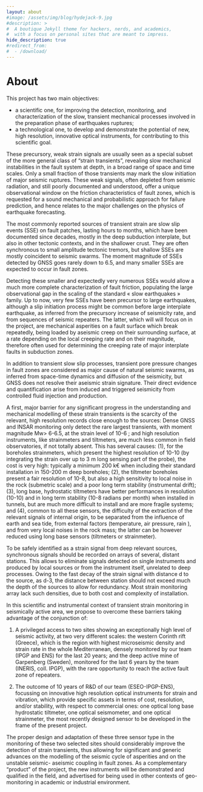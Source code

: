 ```yaml
---
layout: about
#image: /assets/img/blog/hydejack-9.jpg
#description: >
#  A boutique Jekyll theme for hackers, nerds, and academics,
#  with a focus on personal sites that are meant to impress.
hide_description: true
#redirect_from:
#  - /download/
---
```


# About

This project has two main objectives:
- a scientific one, for improving the detection, monitoring, and
  characterization of the slow, transient mechanical processes involved in the
  preparation phase of earthquakes ruptures;
- a technological one, to develop and demonstrate the potential of new, high
  resolution, innovative optical instruments, for contributing to this
  scientific goal.

These precursory, weak strain signals are usually seen as a special
subset of the more general class of “strain transients”, revealing slow
mechanical instabilities in the fault system at depth, in a broad range of
space and time scales. Only a small fraction of those transients may mark the
slow initiation of major seismic ruptures. These weak signals, often depleted
from seismic radiation, and still poorly documented and understood, offer a
unique observational window on the friction characteristics of fault zones,
which is requested for a sound mechanical and probabilistic approach for
failure prediction, and hence relates to the major challenges on the physics of
earthquake forecasting.

The most commonly reported sources of transient strain are slow slip events
(SSE) on fault patches, lasting hours to months, which have been documented
since decades, mostly in the deep subduction interplate, but also in other
tectonic contexts, and in the shallower crust. They are often synchronous to
small amplitude tectonic tremors, but shallow SSEs are mostly coincident to
seismic swarms. The moment magnitude of SSEs detected by GNSS goes rarely down
to 6.5, and many smaller SSEs are expected to occur in fault zones.

Detecting these smaller and expectedly very numerous SSEs would allow a much
more complete characterization of fault friction, populating the large
observational gap in the scaling of the standard « slow earthquakes » family.
Up to now, very few SSEs have been precursor to large earthquakes, although a
slip initiation process might be common before large interplate earthquake, as
inferred from the precursory increase of seismicity rate, and from sequences of
seismic repeaters. The latter, which will will focus on in the project, are
mechanical asperities on a fault surface which break repeatedly, being loaded
by aseismic creep on their surrounding surface, at a rate depending on the
local creeping rate and on their magnitude, therefore often used for
determining the creeping rate of major interplate faults in subduction zones.

In addition to transient slow slip processes, transient pore pressure changes
in fault zones are considered as major cause of natural seismic swarms, as
inferred from space-time dynamics and diffusion of the seismicity, but GNSS
does not resolve their aseismic strain signature. Their direct evidence and
quantification arise from induced and triggered seismicity from controlled
fluid injection and production.

A first, major barrier for any
significant progress in the understanding and mechanical modelling of these
strain transients is the scarcity of the relevant, high resolution records
close enough to the sources: Dense GNSS and INSAR monitoring only detect the
rare largest transients, with moment magnitude Mw> 6-6.5, at the strain level
of 10-6 ; and high resolution instruments, like strainmeters and tiltmeters,
are much less common in field observatories, if not totally absent. This has
several causes: (1), for the boreholes strainmeters, which present the highest
resolution of 10-10 (by integrating the strain over up to 3 m long sensing part
of the probe), the cost is very high: typically a minimum 200 k€ when including
their standard installation in 150-200 m deep boreholes; (2), the tiltmeter
boreholes present a fair resolution of 10-8, but also a high sensitivity to
local noise in the rock (submetric scale) and a poor long term stability
(instrumental drift); (3), long base, hydrostatic tiltmeters have better
performances in resolution (10-10) and in long term stability (10-8 radians per
month) when installed in tunnels, but are much more difficult to install and
are more fragile systems; and (4), common to all these sensors, the difficulty
of the extraction of the relevant signals of internal origin, to be separated
from the influence of earth and sea tide, from external factors (temperature,
air pressure, rain ), and from very local noises in the rock mass; the latter
can be however reduced using long base sensors (tiltmeters or strainmeter).

To be safely identified as a strain signal from deep relevant sources,
synchronous signals should be recorded on arrays of several, distant stations.
This allows to eliminate signals detected on single instruments and produced by
local sources or from the instrument itself, unrelated to deep processes. Owing
to the fast decay of the strain signal with distance d to the source, as d-3,
the distance between station should not exceed much the depth of the sources to
allow for redundancy. Most strain monitoring array lack such densities, due to
both cost and complexity of installation.

In this scientific and instrumental
context of transient strain monitoring in seismically active area, we propose
to overcome these barriers taking advantage of the conjunction of:

1. A privileged access to two sites showing an exceptionally high level of
seismic activity, at two very different scales: the western Corinth rift
(Greece), which is the region with highest microseismic density and strain rate
in the whole Mediterranean, densely monitored by our team (IPGP and ENS) for
the last 20 years; and the deep active mine of Garpenberg (Sweden), monitored
for the last 6 years by the team (INERIS, coll. IPGP), with the rare
opportunity to reach the active fault zone of repeaters.

2. The outcome of 10 years of R&D of our team (ESEO-IPGP-ENS), focussing on
innovative high resolution optical instruments for strain and vibration, which
provide specific assets in terms of cost, resolution, and/or stability, with
respect to commercial ones: one optical long base hydrostatic tiltmeter, one
optical seismometer, and one optical strainmeter, the most recently designed
sensor to be developed in the frame of the present project.

The proper design and adaptation of these three sensor type in the monitoring
of these two selected sites should considerably improve the detection of strain
transients, thus allowing for significant and generic advances on the modelling
of the seismic cycle of asperities and on the unstable seismic- aseismic
coupling in fault zones. As a complementary “product” of the project, the new
instruments will be demonstrated and qualified in the field, and advertised for
being used in other contexts of geo-monitoring in academic or industrial
environment.
